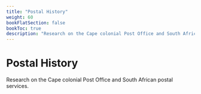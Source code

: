 ```yaml
---
title: "Postal History"
weight: 60
bookFlatSection: false
bookToc: true
description: "Research on the Cape colonial Post Office and South African postal services."
---
```


# Postal History

Research on the Cape colonial Post Office and South African postal services.
